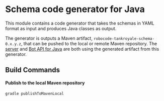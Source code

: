 # Schema code generator for Java

This module contains a code generator that takes the schemas in YAML format as input and produces Java classes as
output.

The generator is outputs a Maven artifact, `robocode-tankroyale-schema-0.x.y.z`, that can be pushed to the local or
remote Maven repository. The [server]
and [Bot API for Java] are both using the generated artifact from this generator.

## Build Commands

#### Publish to the local Maven repository

    gradle publishToMavenLocal

[server]: ../../server/README.md

[Bot API for Java]: ../../bot-api/java/README.md